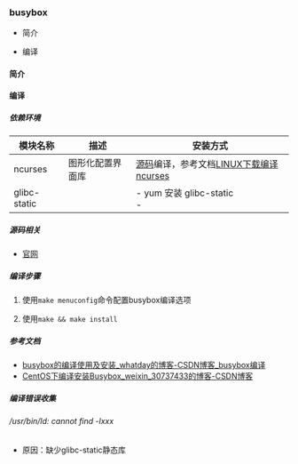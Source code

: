 ### busybox

- 简介

- 编译

#### 简介

#### 编译

##### 依赖环境

| 模块名称         | 描述       | 安装方式                                                                                                                          |
| ------------ | -------- | ----------------------------------------------------------------------------------------------------------------------------- |
| ncurses      | 图形化配置界面库 | [源码](https://ftp.gnu.org/pub/gnu/ncurses/)编译，参考文档[LINUX下载编译ncurses](https://blog.csdn.net/quantum7/article/details/106175841) |
| glibc-static |          | - yum 安装 glibc-static<br/>-                                                                                                   |

##### 源码相关

- [官网](https://busybox.net/)

##### 编译步骤

1. 使用`make menuconfig`命令配置busybox编译选项

2. 使用`make && make install`

##### 参考文档

- [busybox的编译使用及安装_whatday的博客-CSDN博客_busybox编译](https://blog.csdn.net/whatday/article/details/86787385)
- [CentOS下编译安装Busybox_weixin_30737433的博客-CSDN博客](https://blog.csdn.net/weixin_30737433/article/details/95840066)

##### 编译错误收集

###### /usr/bin/ld: cannot find -lxxx

- 原因：缺少glibc-static静态库
